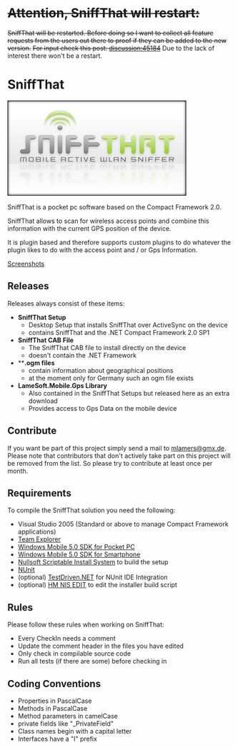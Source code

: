 # ~~Attention, SniffThat will restart:~~
~~SniffThat will be restarted. Before doing so I want to collect all feature requests from the users out there to proof if they can be added to the new version.~~
~~For input check this post: [discussion:45184](discussion_45184)~~
Due to the lack of interest there won't be a restart.

# SniffThat

![](Home_sniffthat.jpg)

SniffThat is a pocket pc software based on the Compact Framework 2.0.

SniffThat allows to scan for wireless access points and combine this information with the current GPS position of the device.

It is plugin based and therefore supports custom plugins to do whatever the plugin likes to do with the access point and / or Gps Information.


[Screenshots](Screenshots.md)


## Releases

Releases always consist of these items:
* **SniffThat Setup**
	* Desktop Setup that installs SniffThat over ActiveSync on the device
	* contains SniffThat and the .NET Compact Framework 2.0 SP1
* **SniffThat CAB File**
	* The SniffThat CAB file to install directly on the device
	* doesn't contain the .NET Framework
* ****.ogm files**
	* contain information about geographical positions
	* at the moment only for Germany such an ogm file exists
* **LameSoft.Mobile.Gps Library**
	* Also contained in the SniffThat Setups but released here as an extra download
	* Provides access to Gps Data on the mobile device

## Contribute

If you want be part of this project simply send a mail to [mlamers@gmx.de](mailto:mlamers@gmx.de).
Please note that contributors that don't actively take part on this project will be removed from the list. So please try to contribute at least once per month.

## Requirements

To compile the SniffThat solution you need the following:

* Visual Studio 2005 (Standard or above to manage Compact Framework applications)
* [Team Explorer](http://www.codeplex.com/CodePlex/Wiki/View.aspx?title=Installing%20Team%20Explorer)
* [Windows Mobile 5.0 SDK for Pocket PC](http://www.microsoft.com/downloads/details.aspx?FamilyID=83A52AF2-F524-4EC5-9155-717CBE5D25ED&displaylang=en)
* [Windows Mobile 5.0 SDK for Smartphone](http://www.microsoft.com/downloads/details.aspx?familyid=DC6C00CB-738A-4B97-8910-5CD29AB5F8D9&displaylang=en)
* [Nullsoft Scriptable Install System](http://nsis.sourceforge.net/Main_Page) to build the setup
* [NUnit](http://www.nunit.org/)
* (optional) [TestDriven.NET](http://www.testdriven.net/) for NUnit IDE Integration
* (optional) [HM NIS EDIT](http://hmne.sourceforge.net/) to edit the installer build script

## Rules

Please follow these rules when working on SniffThat:

* Every CheckIn needs a comment
* Update the comment header in the files you have edited
* Only check in compilable source code
* Run all tests (if there are some) before checking in

## Coding Conventions

* Properties in PascalCase
* Methods in PascalCase
* Method parameters in camelCase
* private fields like "_PrivateField"
* Class names begin with a capital letter
* Interfaces have a "I" prefix